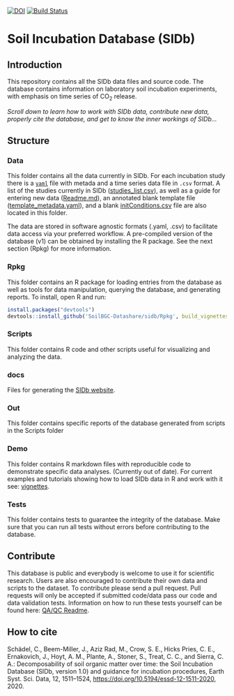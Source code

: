 [![DOI](https://zenodo.org/badge/DOI/10.5281/zenodo.3871263.svg)](https://doi.org/10.5281/zenodo.3871263)
[![Build Status](https://travis-ci.org/SoilBGC-Datashare/sidb.svg?branch=master)](https://travis-ci.org/SoilBGC-Datashare/sidb)

# Soil Incubation Database (SIDb)

## Introduction
This repository contains all the SIDb data files and source code.
The database contains information on laboratory soil incubation experiments, with emphasis on time series
of CO<sub>2</sub> release.

*Scroll down to learn how to work with SIDb data, contribute new data, properly cite the database, and get to know the inner workings of SIDb...*

## Structure

### Data
This folder contains all the data currently in SIDb. For each incubation study there is a [`yaml`](http://yaml.org/) file with metada and a time series data file in `.csv` format. A list of the studies currently in SIDb ([studies_list.csv](/data/template_metadata.yaml)), as well as a guide for entering new data ([Readme.md](/data/Readme.md)), an annotated blank template file ([template_metadata.yaml](/data/template_metadata.yaml)), and a blank [initConditions.csv](/data/initConditions.csv) file are also located in this folder. 

The data are stored in software agnostic formats (.yaml, .csv) to facilitate data access via your preferred workflow. A pre-compiled version of the database (v1) can be obtained by installing the R package. See the next section (Rpkg) for more information.

### Rpkg
This folder contains an R package for loading entries from the database as well as tools for data manipulation, querying the database, and generating reports. To install, open R and run:

```R
install.packages("devtools")
devtools::install_github('SoilBGC-Datashare/sidb/Rpkg', build_vignettes = TRUE)
```

### Scripts
This folder contains R code and other scripts useful for visualizing and analyzing the data.

### docs
Files for generating the [SIDb website](https://soilbgc-datashare.github.io/sidb/).

### Out
This folder contains specific reports of the database generated from scripts in the Scripts folder

### Demo
This folder contains R markdown files with reproducible code to demonstrate specific data analyses. (Currently out of date). For current examples and tutorials showing how to load SIDb data in R and work with it see: [vignettes](/Rpkg/vignettes/).

### Tests
This folder contains tests to guarantee the integrity of the database. Make sure that you can run all tests without errors before contributing to the database.

## Contribute
This database is public and everybody is welcome to use it for scientific research. Users are also
encouraged to contribute their own data and scripts to the dataset. To contribute please send a pull request. Pull requests will only be accepted if submitted code/data pass our code and data validation tests. Information on how to run these tests yourself can be found here: [QA/QC Readme](tests/Readme.md).  

## How to cite 
Schädel, C., Beem-Miller, J., Aziz Rad, M., Crow, S. E., Hicks Pries, C. E., Ernakovich, J., Hoyt, A. M., Plante, A., Stoner, S., Treat, C. C., and Sierra, C. A.: Decomposability of soil organic matter over time: the Soil Incubation Database (SIDb, version 1.0) and guidance for incubation procedures, Earth Syst. Sci. Data, 12, 1511–1524, https://doi.org/10.5194/essd-12-1511-2020, 2020.

